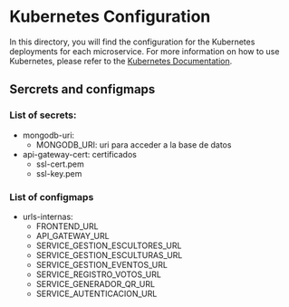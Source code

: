 # Kubernetes Configuration

In this directory, you will find the configuration for the Kubernetes deployments for each microservice. For more information on how to use Kubernetes, please refer to the [Kubernetes Documentation](https://kubernetes.io/docs/home/).

## Sercrets and configmaps
### List of secrets:
- mongodb-uri: 
    - MONGODB_URI: uri para acceder a la base de datos
- api-gateway-cert: certificados
    - ssl-cert.pem
    - ssl-key.pem

### List of configmaps
- urls-internas:
    - FRONTEND_URL
    - API_GATEWAY_URL
    - SERVICE_GESTION_ESCULTORES_URL
    - SERVICE_GESTION_ESCULTURAS_URL
    - SERVICE_GESTION_EVENTOS_URL
    - SERVICE_REGISTRO_VOTOS_URL
    - SERVICE_GENERADOR_QR_URL
    - SERVICE_AUTENTICACION_URL